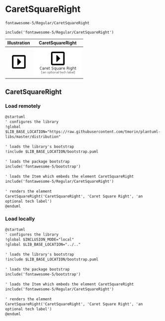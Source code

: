 # CaretSquareRight


```text
fontawesome-5/Regular/CaretSquareRight
```

```text
include('fontawesome-5/Regular/CaretSquareRight')
```



| Illustration | CaretSquareRight |
| :---: | :---: |
| ![illustration for Illustration](../../fontawesome-5/Regular/CaretSquareRight.png) | ![illustration for CaretSquareRight](../../fontawesome-5/Regular/CaretSquareRight.Local.png) |




## CaretSquareRight

### Load remotely
```plantuml
@startuml
' configures the library
!global $LIB_BASE_LOCATION="https://raw.githubusercontent.com/tmorin/plantuml-libs/master/distribution"

' loads the library's bootstrap
!include $LIB_BASE_LOCATION/bootstrap.puml

' loads the package bootstrap
include('fontawesome-5/bootstrap')

' loads the Item which embeds the element CaretSquareRight
include('fontawesome-5/Regular/CaretSquareRight')

' renders the element
CaretSquareRight('CaretSquareRight', 'Caret Square Right', 'an optional tech label')
@enduml
```

### Load locally
```plantuml
@startuml
' configures the library
!global $INCLUSION_MODE="local"
!global $LIB_BASE_LOCATION="../.."

' loads the library's bootstrap
!include $LIB_BASE_LOCATION/bootstrap.puml

' loads the package bootstrap
include('fontawesome-5/bootstrap')

' loads the Item which embeds the element CaretSquareRight
include('fontawesome-5/Regular/CaretSquareRight')

' renders the element
CaretSquareRight('CaretSquareRight', 'Caret Square Right', 'an optional tech label')
@enduml
```

